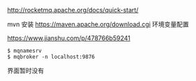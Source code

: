 http://rocketmq.apache.org/docs/quick-start/



mvn 安装
https://maven.apache.org/download.cgi
环境变量配置


https://www.jianshu.com/p/478766b59241
```shell
$ mqnamesrv
$ mqbroker -n localhost:9876
```

界面暂时没有 